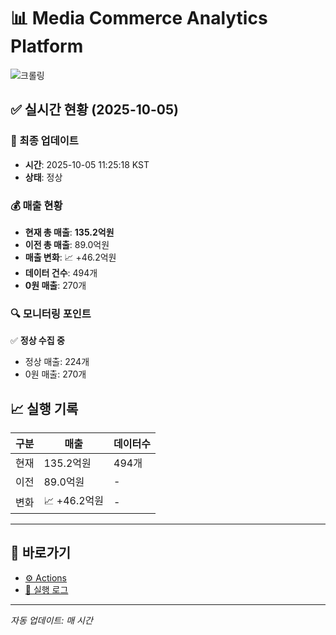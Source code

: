 # 📊 Media Commerce Analytics Platform

![크롤링](https://img.shields.io/badge/크롤링-정상-green)

## ✅ 실시간 현황 (2025-10-05)

### 📍 최종 업데이트
- **시간**: 2025-10-05 11:25:18 KST
- **상태**: 정상

### 💰 매출 현황
- **현재 총 매출**: **135.2억원**
- **이전 총 매출**: 89.0억원
- **매출 변화**: 📈 +46.2억원
- **데이터 건수**: 494개
- **0원 매출**: 270개

### 🔍 모니터링 포인트

✅ **정상 수집 중**
- 정상 매출: 224개
- 0원 매출: 270개


## 📈 실행 기록

| 구분 | 매출 | 데이터수 |
|------|------|----------|
| 현재 | 135.2억원 | 494개 |
| 이전 | 89.0억원 | - |
| 변화 | 📈 +46.2억원 | - |

---

## 🔗 바로가기

- [⚙️ Actions](../../actions)
- [📝 실행 로그](../../actions/workflows/daily_scraping.yml)

---

*자동 업데이트: 매 시간*
